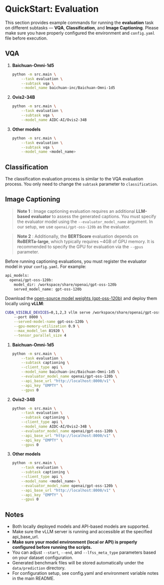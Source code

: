 # QuickStart: Evaluation

This section provides example commands for running the **evaluation** task on different subtasks — **VQA**, **Classification**, and **Image Captioning**.
Please make sure you have properly configured the environment and `config.yaml` file before execution.

## VQA
1.  **Baichuan-Omni-1d5**
    ```bash
    python -m src.main \
        --task evaluation \
        --subtask vqa \
        --model_name baichuan-inc/Baichuan-Omni-1d5
    ```

2.  **Ovis2-34B**
    ```bash
    python -m src.main \
        --task evaluation \
        --subtask vqa \
        --model_name AIDC-AI/Ovis2-34B
    ```

3.  **Other models**
    ```bash
    python -m src.main \
        --task evaluation \
        --subtask vqa \
        --model_name <model_name>
    ```

## Classification
The classification evaluation process is similar to the VQA evaluation process. You only need to change the `subtask` parameter to `classification`.

## Image Captioning
> **Note 1** :
> Image captioning evaluation requires an additional **LLM-based evaluator** to assess the generated captions.
> You must specify the evaluator model using the `--evaluator_model_name` argument.
In our setup, we use `openai/gpt-oss-120b` as the evaluator.

> **Note 2** :
> Additionally, the **BERTScore** evaluation depends on **RoBERTa-large**, which typically requires ~4GB of GPU memory.
> It is recommended to specify the GPU for evaluation via the `--gpus` parameter.

Before running captioning evaluations, you must register the evaluator model in your `config.yaml`. For example:
```bash
api_models:
  openai/gpt-oss-120b:
    model_dir: /workspace/share/openai/gpt-oss-120b
    served_model_name: gpt-oss-120b
```

Download the [open-source model weights (gpt-oss-120b)](https://huggingface.co/openai/gpt-oss-120b) and deploy them locally using **vLLM**:
```bash
CUDA_VISIBLE_DEVICES=0,1,2,3 vllm serve /workspace/share/openai/gpt-oss-120b 
    --port 8000 \
    --served-model-name gpt-oss-120b \
    --gpu-memory-utilization 0.9 \
    --max_model_len 81920 \
    --tensor_parallel_size 4
```

1.  **Baichuan-Omni-1d5**
    ```bash
    python -m src.main \
        --task evaluation \
        --subtask captioning \
        --client_type api \
        --model_name baichuan-inc/Baichuan-Omni-1d5 \
        --evaluator_model_name openai/gpt-oss-120b \
        --api_base_url "http://localhost:8000/v1" \
        --api_key "EMPTY" \
        --gpus 0
    ```

2.  **Ovis2-34B**
    ```bash
    python -m src.main \
        --task evaluation \
        --subtask captioning \
        --client_type api \
        --model_name AIDC-AI/Ovis2-34B \
        --evaluator_model_name openai/gpt-oss-120b \
        --api_base_url "http://localhost:8000/v1" \
        --api_key "EMPTY" \
        --gpus 0
    ```

3.  **Other models**
    ```bash
    python -m src.main \
        --task evaluation \
        --subtask captioning \
        --client_type api \
        --model_name <model_name> \
        --evaluator_model_name openai/gpt-oss-120b \
        --api_base_url "http://localhost:8000/v1" \
        --api_key "EMPTY" \
        --gpus 0
    ```


## Notes
- Both locally deployed models and API-based models are supported.
- Make sure the vLLM server is running and accessible at the specified api_base_url.
- **Make sure your model environment (local or API) is properly configured before running the scripts.**
- You can adjust `--start`, `--end`, and `--lfss_meta_type` parameters based on your dataset configuration.
- Generated benchmark files will be stored automatically under the `data/prediction` directory.
- For configuration setup, see config.yaml and environment variable notes in the main README.